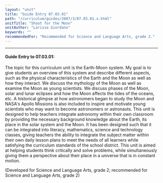 ```yaml
---
layout: "unit"
title: "Guide Entry 07.03.01"
path: "/curriculum/guides/2007/3/07.03.01.x.html"
unitTitle: "Shoot for the Moon"
unitAuthor: "Larissa Giordano"
keywords: ""
recommendedFor: "Recommended for Science and Language Arts, grade 2."
---
```

<body>
<hr/>
<h4>
Guide Entry to 07.03.01:
</h4>
<p>
The topic for this curriculum unit is the Earth-Moon system. My goal is to give students an overview of this system and describe different aspects, such as the physical characteristics of the Earth and the Moon as well as how they interact. We discuss the mythology of the Moon as well as examine the Moon as young scientists. We discuss phases of the Moon, solar and lunar eclipses and how the Moon affects the tides of the oceans, etc. A historical glimpse at how astronomers began to study the Moon and NASA's Apollo Missions is also included to inspire and motivate young scientists who may want to become astronomers or astronauts. This unit is designed to help teachers integrate astronomy within their own classroom by providing the necessary background knowledge about the Earth, its place in the solar system and the Moon. It has been designed such that it can be integrated into literacy, mathematics, science and technology classes, giving teachers the ability to integrate the subject matter within their own daily lesson plans to meet the needs of all learners while satisfying the curriculum standards of the school district. This unit is aimed at helping students think critically and solve problems, while simultaneously giving them a perspective about their place in a universe that is in constant motion.
</p>
<p>
(Developed for Science and Language Arts, grade 2; recommended for Science and Language Arts, grade 2)
</p>
</body>
